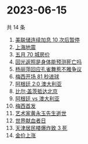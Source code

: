 # 2023-06-15

共 14 条

<!-- BEGIN ZHIHUSEARCH -->
<!-- 最后更新时间 Thu Jun 15 2023 23:11:59 GMT+0800 (China Standard Time) -->
1. [美联储连续加息 10 次后暂停](https://www.zhihu.com/search?q=美联储连续加息%2010%20次后暂停)
1. [上海地震](https://www.zhihu.com/search?q=上海地震)
1. [五月 70 城房价](https://www.zhihu.com/search?q=五月%2070%20城房价)
1. [回光返照是身体能预测死亡吗](https://www.zhihu.com/search?q=回光返照是身体能预测死亡吗)
1. [杨丽萍回应孔雀舞惹不雅争议](https://www.zhihu.com/search?q=杨丽萍回应孔雀舞惹不雅争议)
1. [梅西开场 81 秒进球](https://www.zhihu.com/search?q=梅西开场%2081%20秒进球)
1. [阿根廷 2:0 澳大利亚](https://www.zhihu.com/search?q=阿根廷%202:0%20澳大利亚)
1. [比尔·盖茨抵达北京](https://www.zhihu.com/search?q=比尔·盖茨抵达北京)
1. [阿根廷 vs 澳大利亚](https://www.zhihu.com/search?q=阿根廷%20vs%20澳大利亚)
1. [梅西首发](https://www.zhihu.com/search?q=梅西首发)
1. [艺术家黄永玉先生逝世](https://www.zhihu.com/search?q=艺术家黄永玉先生逝世)
1. [世界献血者日](https://www.zhihu.com/search?q=世界献血者日)
1. [天津居民楼爆炸致 3 死](https://www.zhihu.com/search?q=天津居民楼爆炸致%203%20死)
1. [金价上涨](https://www.zhihu.com/search?q=金价上涨)
<!-- END ZHIHUSEARCH -->
